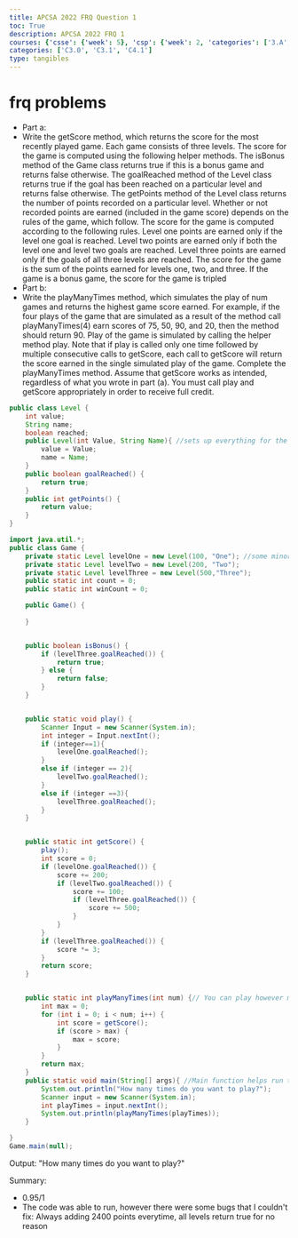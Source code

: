 ```yaml
---
title: APCSA 2022 FRQ Question 1
toc: True
description: APCSA 2022 FRQ 1
courses: {'csse': {'week': 5}, 'csp': {'week': 2, 'categories': ['3.A', '5.B']}, 'csa': {'week': 5}}
categories: ['C3.0', 'C3.1', 'C4.1']
type: tangibles
---
```

# frq problems
- Part a:
- Write the getScore method, which returns the score for the most recently played game. Each game consists of three levels. The score for the game is computed using the following helper methods. The isBonus method of the Game class returns true if this is a bonus game and returns false otherwise. The goalReached method of the Level class returns true if the goal has been reached on a particular level and returns false otherwise. The getPoints method of the Level class returns the number of points recorded on a particular level. Whether or not recorded points are earned (included in the game score) depends on the rules of the game, which follow. The score for the game is computed according to the following rules. Level one points are earned only if the level one goal is reached. Level two points are earned only if both the level one and level two goals are reached. Level three points are earned only if the goals of all three levels are reached. The score for the game is the sum of the points earned for levels one, two, and three. If the game is a bonus game, the score for the game is tripled
- Part b:
- Write the playManyTimes method, which simulates the play of num games and returns the highest game score earned. For example, if the four plays of the game that are simulated as a result of the method call playManyTimes(4) earn scores of 75, 50, 90, and 20, then the method should return 90. Play of the game is simulated by calling the helper method play. Note that if play is called only one time followed by multiple consecutive calls to getScore, each call to getScore will return the score earned in the single simulated play of the game. Complete the playManyTimes method. Assume that getScore works as intended, regardless of what you wrote in part (a). You must call play and getScore appropriately in order to receive full credit.

```Java
public class Level {
    int value;
    String name;
    boolean reached;
    public Level(int Value, String Name){ //sets up everything for the levels
        value = Value;
        name = Name;
    }
    public boolean goalReached() {
        return true;
    }
    public int getPoints() {    
        return value;
    }
}
```


```Java
import java.util.*;
public class Game {
    private static Level levelOne = new Level(100, "One"); //some minor edits to the three levels
    private static Level levelTwo = new Level(200, "Two");
    private static Level levelThree = new Level(500,"Three");
    public static int count = 0;    
    public static int winCount = 0;

    public Game() {
        
    }


    public boolean isBonus() {
        if (levelThree.goalReached()) {
            return true;
        } else {
            return false;
        }
    }


    public static void play() {
        Scanner Input = new Scanner(System.in);
        int integer = Input.nextInt();
        if (integer==1){
            levelOne.goalReached();
        }
        else if (integer == 2){
            levelTwo.goalReached();
        }
        else if (integer ==3){
            levelThree.goalReached();
        }
    }


    public static int getScore() {
        play();
        int score = 0;
        if (levelOne.goalReached()) {
            score += 200;
            if (levelTwo.goalReached()) {
                score += 100;
                if (levelThree.goalReached()) {
                    score += 500;
                }
            }
        }
        if (levelThree.goalReached()) {
            score *= 3;
        }
        return score;
    }


    public static int playManyTimes(int num) {// You can play however many times you want
        int max = 0;
        for (int i = 0; i < num; i++) {
            int score = getScore();
            if (score > max) {
                max = score;
            }
        }
        return max;
    }
    public static void main(String[] args){ //Main function helps run the code
        System.out.println("How many times do you want to play?");
        Scanner input = new Scanner(System.in);
        int playTimes = input.nextInt();
        System.out.println(playManyTimes(playTimes));
    }

}
Game.main(null);
```

Output: "How many times do you want to play?"


Summary:
- 0.95/1 
- The code was able to run, however there were some bugs that I couldn't fix: Always adding 2400 points everytime, all levels return true for no reason